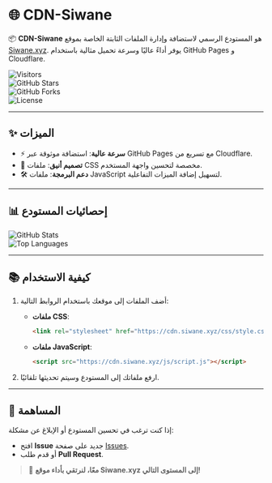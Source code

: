 # 🌐 CDN-Siwane

📦 **CDN-Siwane** هو المستودع الرسمي لاستضافة وإدارة الملفات الثابتة الخاصة بموقع [Siwane.xyz](https://siwane.xyz). يوفر أداءً عاليًا وسرعة تحميل مثالية باستخدام GitHub Pages و Cloudflare.

![Visitors](https://hits.seeyoufarm.com/api/count/incr/badge.svg?url=https://github.com/username/cdn-siwane)  
![GitHub Stars](https://img.shields.io/github/stars/username/cdn-siwane?style=flat-square)  
![GitHub Forks](https://img.shields.io/github/forks/username/cdn-siwane?style=flat-square)  
![License](https://img.shields.io/github/license/username/cdn-siwane?style=flat-square)  

---

## ✨ الميزات
- ⚡ **سرعة عالية**: استضافة موثوقة عبر GitHub Pages مع تسريع من Cloudflare.  
- 🎨 **تصميم أنيق**: ملفات CSS مخصصة لتحسين واجهة المستخدم.  
- 🛠️ **دعم البرمجة**: ملفات JavaScript لتسهيل إضافة الميزات التفاعلية.

---

## 📊 إحصائيات المستودع
![GitHub Stats](https://github-readme-stats.vercel.app/api?username=username&repo=cdn-siwane&show_icons=true&theme=radical)  
![Top Languages](https://github-readme-stats.vercel.app/api/top-langs/?username=username&layout=compact&theme=radical)

---

## 📚 كيفية الاستخدام
1. أضف الملفات إلى موقعك باستخدام الروابط التالية:  
   - **ملفات CSS**:  
     ```html
     <link rel="stylesheet" href="https://cdn.siwane.xyz/css/style.css">
     ```
   - **ملفات JavaScript**:  
     ```html
     <script src="https://cdn.siwane.xyz/js/script.js"></script>
     ```

2. ارفع ملفاتك إلى المستودع وسيتم تحديثها تلقائيًا.

---

## 🤝 المساهمة
إذا كنت ترغب في تحسين المستودع أو الإبلاغ عن مشكلة:
- افتح **Issue** جديد على صفحة [Issues](https://github.com/username/cdn-siwane/issues).  
- أو قدم طلب **Pull Request**.

> 🚀 **معًا، لنرتقي بأداء موقع Siwane.xyz إلى المستوى التالي!**
